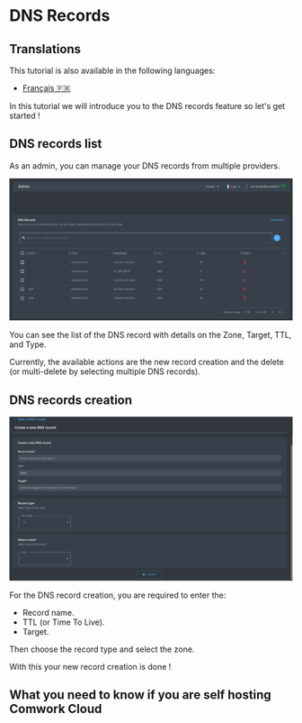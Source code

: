# DNS Records

## Translations

This tutorial is also available in the following languages:
* [Français 🇫🇷](../../translations/fr/tutorials/api/dns_records.md)

In this tutorial we will introduce you to the DNS records feature so let's get started !

## DNS records list

As an admin, you can manage your DNS records from multiple providers.

![dns list](../../img/dns_records/dns_records_list.png)

You can see the list of the DNS record with details on the Zone, Target, TTL, and Type.

Currently, the available actions are the new record creation and the delete (or multi-delete by selecting multiple DNS records).

## DNS records creation

![dns creation](../../img/dns_records/dns_records_creation.png)

For the DNS record creation, you are required to enter the:

- Record name.
- TTL (or Time To Live).
- Target. <!-- TODO: target need to be explained -->

Then choose the record type and select the zone.

With this your new record creation is done !

## What you need to know if you are self hosting Comwork Cloud
<!-- TODO: @oussama feel free to explain it specifically for every provider -->
